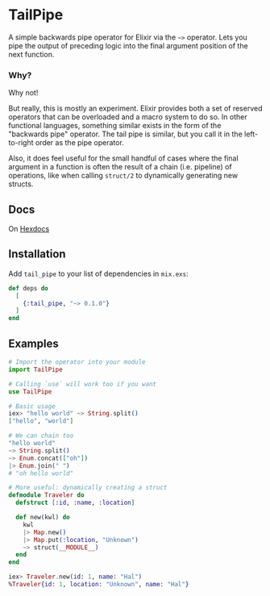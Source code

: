 # TailPipe

A simple backwards pipe operator for Elixir via the `~>` operator. Lets you pipe the output of preceding logic into the final argument position of the next function.

### Why?

Why not!

But really, this is mostly an experiment. Elixir provides both a set of reserved operators that can be overloaded and a macro system to do so. In other functional languages, something similar exists in the form of the "backwards pipe" operator. The tail pipe is similar, but you call it in the left-to-right order as the pipe operator.

Also, it does feel useful for the small handful of cases where the final argument in a function is often the result of a chain (i.e. pipeline) of operations, like when calling `struct/2` to dynamically generating new structs.

## Docs

On [Hexdocs](https://hexdocs.pm/tail_pipe/TailPipe.html)

## Installation

Add `tail_pipe` to your list of dependencies in `mix.exs`:

```elixir
def deps do
  [
    {:tail_pipe, "~> 0.1.0"}
  ]
end
```

## Examples

```elixir
# Import the operator into your module
import TailPipe

# Calling `use` will work too if you want
use TailPipe

# Basic usage
iex> "hello world" ~> String.split()
["hello", "world"]

# We can chain too
"hello world"
~> String.split()
~> Enum.concat(["oh"])
|> Enum.join(" ")
# "oh hello world"

# More useful: dynamically creating a struct
defmodule Traveler do
  defstruct [:id, :name, :location]

  def new(kwl) do
    kwl
    |> Map.new()
    |> Map.put(:location, "Unknown")
    ~> struct(__MODULE__)
  end
end

iex> Traveler.new(id: 1, name: "Hal")
%Traveler{id: 1, location: "Unknown", name: "Hal"}
```
